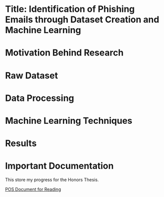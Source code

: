 # Title: Identification of Phishing Emails through Dataset Creation and Machine Learning

# Motivation Behind Research

# Raw Dataset

# Data Processing

# Machine Learning Techniques

# Results

# Important Documentation

This store my progress for the Honors Thesis.

<a href = "https://stackabuse.com/python-for-nlp-parts-of-speech-tagging-and-named-entity-recognition/">POS Document for Reading</a>
